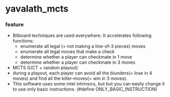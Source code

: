 # yavalath_mcts

### feature

- Bitboard techniques are used everywhere. It accelerates following functions:
   - enumerate all legal (= not making a line-of-3 pieces) moves
   - enumerate all legal moves that make a check
   - determine whether a player can checkmate in 1 move
   - determine whether a player can checkmate in 3 moves
- MCTS (UCT + random playout)
- during a playout, each player can avoid all the blunders(= lose in 4 moves) and find all the killer-moves(= win in 3 moves).
- This software uses some intel intrinsics, but but you can easily change it to use only basic instructions. (#define ONLY_BASIC_INSTRUCTION)
